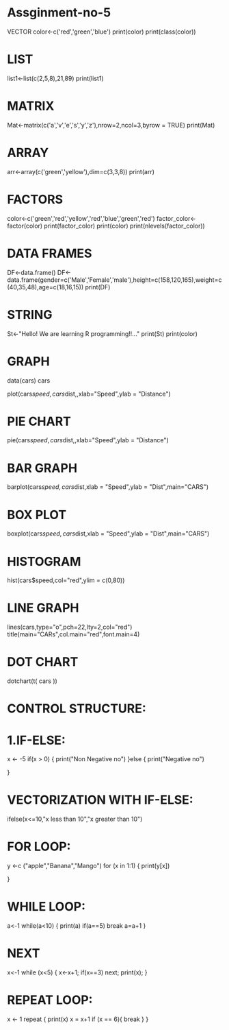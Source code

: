 # Assginment-no-5
VECTOR
color<-c('red','green','blue')
print(color)
print(class(color))

# LIST
list1<-list(c(2,5,8),21,89)
print(list1)

# MATRIX
Mat<-matrix(c('a','v','e','s','y','z'),nrow=2,ncol=3,byrow = TRUE)
print(Mat)

# ARRAY
arr<-array(c('green','yellow'),dim=c(3,3,8))
print(arr)

# FACTORS
color<-c('green','red','yellow','red','blue','green','red')
factor_color<-factor(color)
print(factor_color)
print(color)
print(nlevels(factor_color))

# DATA FRAMES
DF<-data.frame()
DF<-data.frame(gender=c('Male','Female','male'),height=c(158,120,165),weight=c(40,35,48),age=c(18,16,15))
print(DF)

# STRING
St<-"Hello! We are learning R programming!!..."
print(St)
print(color)

# GRAPH
data(cars)
cars

plot(cars$speed,cars$dist,,xlab="Speed",ylab = "Distance")
# PIE CHART
pie(cars$speed,cars$dist,,xlab="Speed",ylab = "Distance")
# BAR GRAPH
barplot(cars$speed,cars$dist,xlab = "Speed",ylab = "Dist",main="CARS")
# BOX PLOT
boxplot(cars$speed,cars$dist,xlab = "Speed",ylab = "Dist",main="CARS")
# HISTOGRAM
hist(cars$speed,col="red",ylim = c(0,80))
# LINE GRAPH
lines(cars,type="o",pch=22,lty=2,col="red")
title(main="CARs",col.main="red",font.main=4)
# DOT CHART
dotchart(t(
  cars
))

# CONTROL STRUCTURE:
# 1.IF-ELSE:
x <- -5
if(x > 0)
  {
  print("Non Negative no")
}else
  {
  print("Negative no")

  }

# VECTORIZATION WITH IF-ELSE:
ifelse(x<=10,"x less than 10","x greater than 10")

# FOR LOOP:
y <-c ("apple","Banana","Mango")
for (x in 1:1) {
  print(y[x])

}

# WHILE LOOP:

a<-1
while(a<10)
{
  print(a)
  if(a==5)
    break
  a=a+1
}

# NEXT
x<-1
while (x<5) {
  x<-x+1;
  if(x==3)
    next;
  print(x);
}

# REPEAT LOOP:
x <- 1
repeat {
  print(x)
  x = x+1
  if (x == 6){
    break
  }
}
